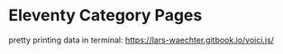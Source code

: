 # Eleventy Category Pages

pretty printing data in terminal: https://lars-waechter.gitbook.io/voici.js/

